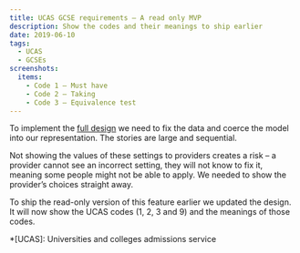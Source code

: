```yaml
---
title: UCAS GCSE requirements – A read only MVP
description: Show the codes and their meanings to ship earlier
date: 2019-06-10
tags:
  - UCAS
  - GCSEs
screenshots:
  items:
    - Code 1 – Must have
    - Code 2 – Taking
    - Code 3 – Equivalence test
---
```


To implement the [full design](/publish-teacher-training-courses/minimum-course-requirements-logic) we need to fix the data and coerce the model into our representation. The stories are large and sequential.

Not showing the values of these settings to providers creates a risk – a provider cannot see an incorrect setting, they will not know to fix it, meaning some people might not be able to apply. We needed to show the provider’s choices straight away.

To ship the read-only version of this feature earlier we updated the design. It will now show the UCAS codes (1, 2, 3 and 9) and the meanings of those codes.

*[UCAS]: Universities and colleges admissions service
